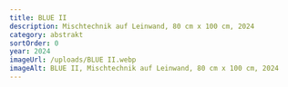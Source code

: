 ```yaml
---
title: BLUE II
description: Mischtechnik auf Leinwand, 80 cm x 100 cm, 2024
category: abstrakt
sortOrder: 0
year: 2024
imageUrl: /uploads/BLUE II.webp
imageAlt: BLUE II, Mischtechnik auf Leinwand, 80 cm x 100 cm, 2024
---
```

